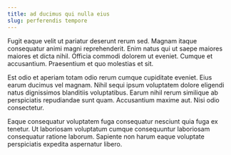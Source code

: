 ```yaml
---
title: ad ducimus qui nulla eius
slug: perferendis tempore
---
```


Fugit eaque velit ut pariatur deserunt rerum sed. Magnam itaque consequatur animi magni reprehenderit. Enim natus qui ut saepe maiores maiores et dicta nihil. Officia commodi dolorem ut eveniet. Cumque et accusantium. Praesentium et quo molestias et sit.

Est odio et aperiam totam odio rerum cumque cupiditate eveniet. Eius earum ducimus vel magnam. Nihil sequi ipsum voluptatem dolore eligendi natus dignissimos blanditiis voluptatibus. Earum nihil rerum similique ab perspiciatis repudiandae sunt quam. Accusantium maxime aut. Nisi odio consectetur.

Eaque consequatur voluptatem fuga consequatur nesciunt quia fuga ex tenetur. Ut laboriosam voluptatum cumque consequuntur laboriosam consequatur ratione laborum. Sapiente non harum eaque voluptate perspiciatis expedita aspernatur libero.
